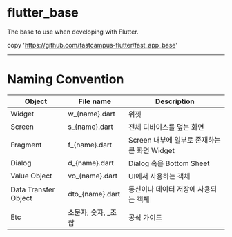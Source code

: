 # flutter_base
The base to use when developing with Flutter.

copy 'https://github.com/fastcampus-flutter/fast_app_base'

---

# Naming Convention


Object | File name | Description 
--|---|---
Widget | w_{name}.dart  | 위젯 
Screen | s_{name}.dart  | 전체 디바이스를 덮는 화면 
Fragment | f_{name}.dart  | Screen 내부에 일부로 존재하는 큰 화면 Widget
Dialog | d_{name}.dart  | Dialog 혹은 Bottom Sheet
Value Object | vo_{name}.dart  | UI에서 사용하는 객체
Data Transfer Object | dto_{name}.dart  | 통신이나 데이터 저장에 사용되는 객체
Etc | 소문자, 숫자, _조합  | 공식 가이드
